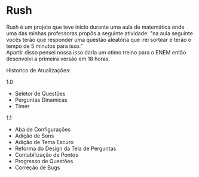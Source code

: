 # Rush

Rush é um projeto que teve inicio durante uma aula de matemática onde uma das minhas professoras propôs a seguinte atividade: "na aula seguinte vocês terão que responder uma questão aleatória que irei sortear e terão o tempo de 5 minutos para isso."  
Apartir disso pensei nossa isso daria um otimo treino para o ENEM então desenvolvi a primeira versão em 18 horas.

Historico de Atualizações:

1.0

- Seletor de Questões
- Perguntas Dinamicas
- Timer

1.1

- Aba de Configurações
- Adição de Sons
- Adição de Tema Escuro
- Reforma do Design da Tela de Perguntas
- Contabilização de Pontos
- Progresso de Questões
- Correção de Bugs
